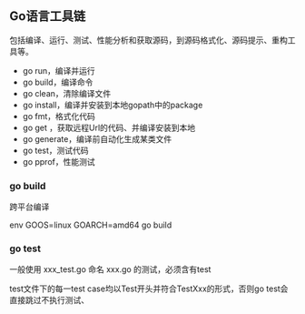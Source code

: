 ## Go语言工具链

包括编译、运行、测试、性能分析和获取源码，到源码格式化、源码提示、重构工具等。

- go run，编译并运行
- go build，编译命令
- go clean，清除编译文件
- go install，编译并安装到本地gopath中的package
- go fmt，格式化代码
- go get <url>，获取远程Url的代码、并编译安装到本地
- go generate，编译前自动化生成某类文件
- go test，测试代码
- go pprof，性能测试

### go build
跨平台编译

env GOOS=linux GOARCH=amd64 go build
### go test
一般使用 xxx_test.go 命名 xxx.go 的测试，必须含有test

test文件下的每一test case均以Test开头并符合TestXxx的形式，否则go test会直接跳过不执行测试、
